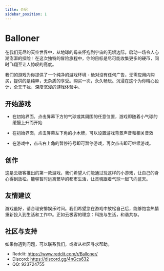 ```yaml
---
title: 介绍
sidebar_position: 1
---
```


# Balloner

在我们无尽的天空世界中，从地球的母亲怀抱到宇宙的无垠边际，启动一场令人心潮澎湃的探险！在这次独特的冒险旅程中，你的目标是尽可能收集更多的硬币，同时飞翔至让人惊叹的高度。

我们的游戏为你提供了一个纯净的游戏环境 - 绝对没有任何广告，无需应用内购买，提供的是纯粹，无杂质的享受。购买一次，永久畅玩。沉浸在这个为你精心设计，全无干扰，深度沉浸的游戏体验中。

## 开始游戏

- 在初始界面，点击屏幕下方的气球或其周围的任意位置，游戏即随着小气球的缓慢上升而开始

- 在初始界面，点击屏幕左下角的小木牌，可以设置游戏背景声音和相关音效

- 在游戏中，点击右上角的暂停符号即可暂停游戏，再次点击即可继续游戏。

## 创作

这是云极客推出的第一款游戏，我们希望人们能通过玩这样的小游戏，让自己的身心得到放松。能够暂时远离繁华的都市生活，让灵魂跟着气球一起飞向蓝天。

## 友情建议

游戏虽好，请合理安排娱乐时间。我们希望您在游戏中放松自己后，能够饱含热情重新投入到生活和工作中。正如云极客的理念：科技与生活，和谐共存。

## 社区与支持

如果你遇到问题，可以联系我们，或者从社区寻求帮助。

-   Reddit: https://www.reddit.com/r/Balloner/
-   Discord: https://discord.gg/4nGcs632
-   QQ: 923724755
